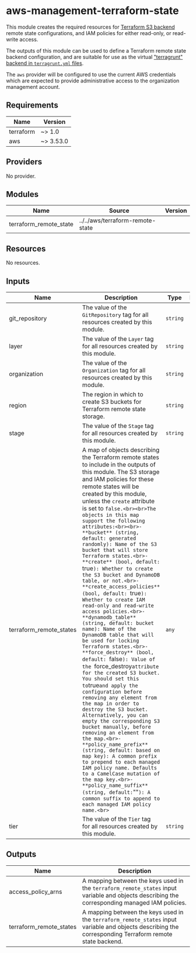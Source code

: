 # aws-management-terraform-state

This module creates the required resources for
[Terraform S3 backend](https://www.terraform.io/docs/language/settings/backends/s3.html)
remote state configurations, and IAM policies for either read-only, or
read-write access.

The outputs of this module can be used to define a Terraform remote state
backend configuration, and are suitable for use as the virtual
["terragrunt" backend in `terragrunt.yml` files](../../../docs/terragrunt/README.md#the-remote_state-attribute).

The `aws` provider will be configured to use the current AWS credentials which
are expected to provide administrative access to the organization management
account.

<!--- BEGIN_TF_DOCS --->
## Requirements

| Name | Version |
|------|---------|
| terraform | ~> 1.0 |
| aws | ~> 3.53.0 |

## Providers

No provider.

## Modules

| Name | Source | Version |
|------|--------|---------|
| terraform_remote_state | ../../aws/terraform-remote-state |  |

## Resources

No resources.

## Inputs

| Name | Description | Type | Default | Required |
|------|-------------|------|---------|:--------:|
| git\_repository | The value of the `GitRepository` tag for all resources created by this module. | `string` | n/a | yes |
| layer | The value of the `Layer` tag for all resources created by this module. | `string` | n/a | yes |
| organization | The value of the `Organization` tag for all resources created by this module. | `string` | n/a | yes |
| region | The region in which to create S3 buckets for Terraform remote state storage. | `string` | n/a | yes |
| stage | The value of the `Stage` tag for all resources created by this module. | `string` | n/a | yes |
| terraform\_remote\_states | A map of objects describing the Terraform remote states to include in the outputs of this module. The S3 storage and IAM policies for these remote states will be created by this module, unless the `create` attribute is set to `false.<br><br>The objects in this map support the following attributes:<br><br>- **bucket** (string, default: generated randomly): Name of the S3 bucket that will store Terraform states.<br>- **create** (bool, default: `true`): Whether to create the S3 bucket and DynamoDB table, or not.<br>- **create_access_policies** (bool, default: `true`): Whether to create IAM read-only and read-write access policies.<br>- **dynamodb_table** (string, default: bucket name): Name of the DynamoDB table that will be used for locking Terraform states.<br>- **force_destroy** (bool, default: `false`): Value of the `force\_destroy` attribute for the created S3 bucket. You should set this to `true` and apply the configuration before removing any element from the map in order to destroy the S3 bucket. Alternatively, you can empty the corresponding S3 bucket manually, before removing an element from the map.<br>- **policy_name_prefix** (string, default: based on map key): A common prefix to prepend to each managed IAM policy name. Defaults to a CamelCase mutation of the map key.<br>- **policy_name_suffix** (string, default: `""`): A common suffix to append to each managed IAM policy name.<br>` | `any` | n/a | yes |
| tier | The value of the `Tier` tag for all resources created by this module. | `string` | n/a | yes |

## Outputs

| Name | Description |
|------|-------------|
| access\_policy\_arns | A mapping between the keys used in the `terraform_remote_states` input variable and objects describing the corresponding managed IAM policies. |
| terraform\_remote\_states | A mapping between the keys used in the `terraform_remote_states` input variable and objects describing the corresponding Terraform remote state backend. |

<!--- END_TF_DOCS --->
